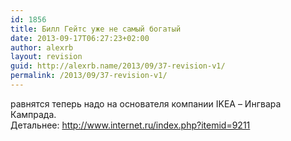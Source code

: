 ```yaml
---
id: 1856
title: Билл Гейтс уже не самый богатый
date: 2013-09-17T06:27:23+02:00
author: alexrb
layout: revision
guid: http://alexrb.name/2013/09/37-revision-v1/
permalink: /2013/09/37-revision-v1/
---
```

равнятся теперь надо на основателя компании IKEA &#8211; Ингвара Кампрада.  
Детальнее: http://www.internet.ru/index.php?itemid=9211